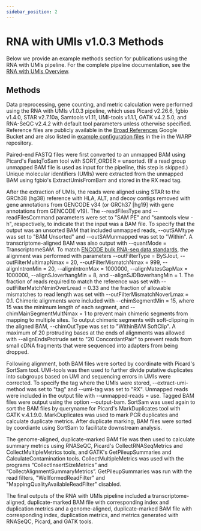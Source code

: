 ```yaml
---
sidebar_position: 2
---
```


# RNA with UMIs v1.0.3 Methods

Below we provide an example methods section for publications using the RNA with UMIs pipeline. For the complete pipeline documentation, see the [RNA with UMIs Overview](./README.md).

## Methods

Data preprocessing, gene counting, and metric calculation were performed using the RNA with UMIs v1.0.3 pipeline, which uses Picard v2.26.6, fgbio v1.4.0, STAR v2.7.10a, Samtools v1.11, UMI-tools v1.1.1, GATK v4.2.5.0, and RNA-SeQC v2.4.2 with default tool parameters unless otherwise specified. Reference files are publicly available in the [Broad References](https://console.cloud.google.com/storage/browser/gcp-public-data--broad-references;tab=objects?pageState=(%22StorageObjectListTable%22:(%22f%22:%22%255B%255D%22))&prefix=&forceOnObjectsSortingFiltering=false) Google Bucket and are also listed in [example configuration files](https://github.com/broadinstitute/warp/tree/develop/pipelines/broad/rna_seq/test_inputs) in the in the WARP repository.

Paired-end FASTQ files were first converted to an unmapped BAM using Picard's FastqToSam tool with SORT_ORDER = unsorted. (If a read group unmapped BAM file is used as input for the pipeline, this step is skipped.) Unique molecular identifiers (UMIs) were extracted from the unmapped BAM using fgbio's ExtractUmisFromBam and stored in the RX read tag.

After the extraction of UMIs, the reads were aligned using STAR to the GRCh38 (hg38) reference with HLA, ALT, and decoy contigs removed with gene annotations from GENCODE v34 (or GRCh37 [hg19] with gene annotations from GENCODE v19). The --readFilesType and --readFilesCommand parameters were set to "SAM PE" and "samtools view -h", respectively, to indicate that the input was a BAM file. To specify that the output was an unsorted BAM that included unmapped reads, --outSAMtype was set to "BAM Unsorted" and --outSAMunmapped was set to "Within". A transcriptome-aligned BAM was also output with --quantMode = TranscriptomeSAM. To match [ENCODE bulk RNA-seq data standards](https://www.encodeproject.org/data-standards/rna-seq/long-rnas/), the alignment was performed with parameters --outFilterType = BySJout, --outFilterMultimapNmax = 20, --outFilterMismatchNmax = 999, --alignIntronMin = 20, --alignIntronMax = 1000000, --alignMatesGapMax = 1000000, --alignSJoverhangMin = 8, and --alignSJDBoverhangMin = 1. The fraction of reads required to match the reference was set with --outFilterMatchNminOverLread = 0.33 and the fraction of allowable mismatches to read length was set with --outFilterMismatchNoverLmax = 0.1. Chimeric alignments were included with --chimSegmentMin = 15, where 15 was the minimum length of each segment, and --chimMainSegmentMultNmax = 1 to prevent main chimeric segments from mapping to multiple sites. To output chimeric segments with soft-clipping in the aligned BAM, --chimOutType was set to "WithinBAM SoftClip". A maximum of 20 protruding bases at the ends of alignments was allowed with --alignEndsProtrude set to "20 ConcordantPair" to prevent reads from small cDNA fragments that were sequenced into adapters from being dropped. 

Following alignment, both BAM files were sorted by coordinate with Picard's SortSam tool. UMI-tools was then used to further divide putative duplicates into subgroups based on UMI and sequencing errors in UMIs were corrected. To specify the tag where the UMIs were stored, --extract-umi-method was set to "tag" and --umi-tag was set to "RX". Unmapped reads were included in the output file with --unmapped-reads = use. Tagged BAM files were output using the option --output-bam. SortSam was used again to sort the BAM files by queryname for Picard's MarkDuplicates tool with GATK v.4.1.9.0. MarkDuplicates was used to mark PCR duplicates and calculate duplicate metrics. After duplicate marking, BAM files were sorted by coordiante using SortSam to facilitate downstream analysis.

The genome-aligned, duplicate-marked BAM file was then used to calculate summary metrics using RNASeQC, Picard's CollectRNASeqMetrics and CollectMultipleMetrics tools, and GATK's GetPileupSummaries and CalculateContamination tools. CollectMultipleMetrics was used with the programs “CollectInsertSizeMetrics” and “CollectAlignmentSummaryMetrics”. GetPileupSummaries was run with the read filters, "WellformedReadFilter" and "MappingQualityAvailableReadFilter" disabled.

The final outputs of the RNA with UMIs pipeline included a transcriptome-aligned, duplicate-marked BAM file with corresponding index and duplication metrics and a genome-aligned, duplicate-marked BAM file with corresponding index, duplication metrics, and metrics generated with RNASeQC, Picard, and GATK tools.

<!--- comment about featured workspace --->
